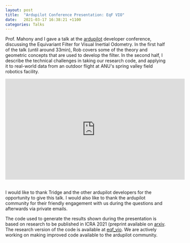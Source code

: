 ```yaml
---
layout: post
title:  "Ardupilot Conference Presentation: EqF VIO"
date:   2021-03-17 16:38:21 +1100
categories: Talks
---
```

Prof. Mahony and I gave a talk at the [ardupilot](https://ardupilot.org/) developer conference, discussing the Equivariant Filter for Visual Inertial Odometry.
In the first half of the talk (until around 33min), Rob covers some of the theory and geometric concepts that are used to develop the filter.
In the second half, I describe the technical challenges in taking our research code, and applying it to real-world data from an outdoor flight at ANU's spring valley field robotics facility.

<iframe style="display: block; margin: auto;" width="560" height="315" src="https://www.youtube.com/embed/vLZdBKRjRi4" title="YouTube video player" frameborder="0" allow="accelerometer; autoplay; clipboard-write; encrypted-media; gyroscope; picture-in-picture" allowfullscreen></iframe>

<br>

I would like to thank Tridge and the other ardupilot developers for the opportunity to give this talk.
I would also like to thank the ardupilot community for their friendly engagement with us during the questions and afterwards via private emails.

The code used to generate the results shown during the presentation is based on research to be published in ICRA 2021 (preprint available on [arxiv](https://arxiv.org/abs/2104.03532).
The research version of the code is available at [eqf_vio](https://github.com/pvangoor/eqf_vio).
We are actively working on making improved code available to the ardupilot community.